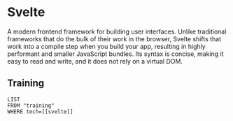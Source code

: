 # Svelte

A modern frontend framework for building user interfaces. Unlike traditional frameworks that do the bulk of their work in the browser, Svelte shifts that work into a compile step when you build your app, resulting in highly performant and smaller JavaScript bundles. Its syntax is concise, making it easy to read and write, and it does not rely on a virtual DOM.

## Training

```dataview
LIST 
FROM "training"
WHERE tech=[[svelte]]
```